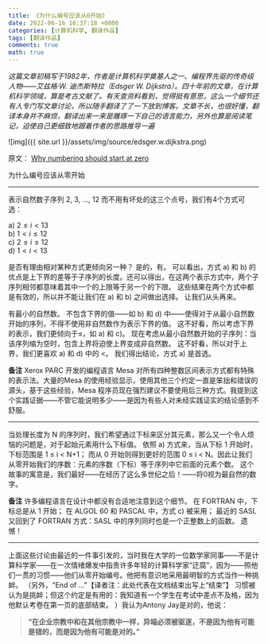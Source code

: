 ```yaml
---
title: 《为什么编号应该从0开始》
date: 2022-06-16 16:37:18 +0800
categories: [计算机科学, 翻译作品]
tags: [翻译作品] 
comments: true
math: true
---
```


*这篇文章初稿写于1982年，作者是计算机科学奠基人之一、编程界先驱的传奇级人物——艾兹格·W. 迪杰斯特拉（Edsger W. Dijkstra）。四十年前的文章，在计算机科学领域，算是考古文献了。有天查资料看到，觉得挺有意思，这么一个细节还有人专门写文章讨论，所以随手翻译了了一下放到博客。文章不长，也很好懂，翻译本身并不麻烦，翻译出来一来是雕琢一下自己的语言能力，另外也算是阅读笔记，迫使自己更细致地跟着作者的思路推导一遍*

![img]({{ site.url }}/assets/img/source/edsger.w.dijkstra.png)


原文： [Why numbering should start at zero](https://www.cs.utexas.edu/users/EWD/transcriptions/EWD08xx/EWD831.html)

为什么编号应该从零开始

----

表示自然数子序列 2, 3, ..., 12 而不用有坏处的这三个点号，我们有4个方式可选：

a)  $2 ≤  i < 13$ <br>
b)  $1 < i \leq 12$ <br>
c)  $2 \leq i \leq 12$ <br>
d)  $1 < i < 13$ <br> 

是否有理由相对某种方式更倾向另一种？ 是的，有。 可以看出，方式 a) 和 b) 的优点是上下界的差等于子序列的长度。还可以得出，在这两个表示方式中，两个子序列相邻都意味着其中一个的上限等于另一个的下限。 这些结果在两个方式中都是有效的，所以并不能让我们在 a) 和 b) 之间做出选择。 让我们从头再来。

有最小的自然数。 不包含下界的值——如 b) 和 d) 中——使得对于从最小自然数开始的序列，不得不使用非自然数作为表示下界的值。 这不好看，所以考虑下界的表示，我们更倾向于≤，如 a) 和 c)。 现在考虑从最小自然数开始的子序列：当该序列缩为空时，包含上界将迫使上界变成非自然数。 这不好看，所以对于上界，我们更喜欢 a) 和 d) 中的 <。 我们得出结论，方式 a) 是首选。

**备注** Xerox PARC 开发的编程语言 Mesa 对所有四种整数区间表示方式都有特殊的表示法。大量的Mesa 的使用经验显示，使用其他三个约定一直是笨拙和错误的源头，基于这些经验，Mesa 程序员现在强烈建议不要使用后三种方式。我提到这个实践证据——不管它能说明多少——是因为有些人对未经实践证实的结论感到不舒服。

----

当处理长度为 N 的序列时，我们希望通过下标来区分其元素，那么又一个令人烦恼的问题是，对于起始元素用什么下标值。 依照 a) 方式来，当从下标 1 开始时，下标范围是 1 ≤ i < N+1； 而从 0 开始则得到更好的范围 0 ≤ i < N。因此让我们从零开始我们的序数：元素的序数（下标）等于序列中它前面的元素个数。 这个故事的寓意是，我们最好——在经历了这么多世纪之后！——将0视为最自然的数字。

**备注** 许多编程语言在设计中都没有合适地注意到这个细节。 在 FORTRAN 中，下标总是从 1 开始； 在 ALGOL 60 和 PASCAL 中，方式 c) 被采用； 最近的 SASL 又回到了 FORTRAN 方式：SASL 中的序列同时也是一个正整数上的函数。 遗憾！ 

----

上面这些讨论由最近的一件事引发的，当时我在大学的一位数学家同事——不是计算科学家——在一次情绪爆发中指责许多年轻的计算科学家“迂腐”，因为——照他们一贯的习惯——他们从零开始编号。他把有意识地采用最明智的方式当作一种挑衅。 （另外，"End of ..."【译者注：此处代表在文档结束出写上“结束”】 习惯被认为是挑衅；但这个约定是有用的：我知道有一个学生在考试中差点不及格，因为他默认考卷在第一页的底部结束。 ）我认为Antony Jay是对的，他说：<br>
> **“在企业宗教中和在其他宗教中一样，异端必须被驱逐，不是因为他有可能是错的，而是因为他有可能是对的。”**

